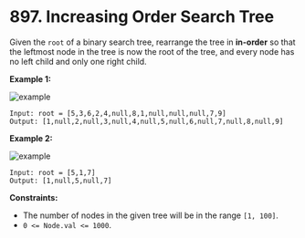 # 897. Increasing Order Search Tree

Given the `root` of a binary search tree, rearrange the tree in **in-order** so that the leftmost node in the tree is now the root of the tree, and every node has no left child and only one right child.

**Example 1:**

![example](https://assets.leetcode.com/uploads/2020/11/17/ex1.jpg)

```()
Input: root = [5,3,6,2,4,null,8,1,null,null,null,7,9]
Output: [1,null,2,null,3,null,4,null,5,null,6,null,7,null,8,null,9]
```

**Example 2:**

![example](https://assets.leetcode.com/uploads/2020/11/17/ex2.jpg)

```()
Input: root = [5,1,7]
Output: [1,null,5,null,7]
```

**Constraints:**

- The number of nodes in the given tree will be in the range `[1, 100]`.
- `0 <= Node.val <= 1000`.
